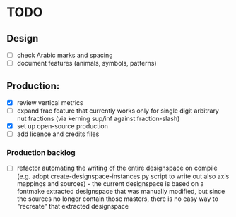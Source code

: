 # TODO

## Design

- [ ] check Arabic marks and spacing
- [ ] document features (animals, symbols, patterns)

## Production:

- [x] review vertical metrics
- [ ] expand frac feature that currently works only for single digit arbitrary nut fractions (via kerning sup/inf against fraction-slash)
- [x] set up open-source production
- [ ] add licence and credits files

### Production backlog

- [ ] refactor automating the writing of the entire designspace on compile (e.g. adopt create-designspace-instances.py script to write out also axis mappings and sources) - the current designspace is based on a fontmake extracted designspace that was manually modified, but since the sources no longer contain those masters, there is no easy way to "recreate" that extracted designspace